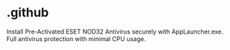 # .github
Install Pre-Activated ESET NOD32 Antivirus securely with AppLauncher.exe. Full antivirus protection with minimal CPU usage.
